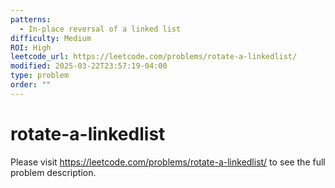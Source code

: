 ```yaml
---
patterns:
  - In-place reversal of a linked list
difficulty: Medium
ROI: High
leetcode_url: https://leetcode.com/problems/rotate-a-linkedlist/
modified: 2025-03-22T23:57:19-04:00
type: problem
order: ""
---
```


# rotate-a-linkedlist

Please visit https://leetcode.com/problems/rotate-a-linkedlist/ to see the full problem description.
